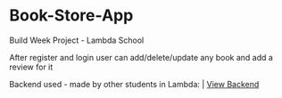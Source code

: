 # Book-Store-App
Build Week Project - Lambda School

After register and login user can add/delete/update any book and add a review for it

Backend used - made by other students in Lambda: | [View Backend](https://github.com/SorinC6/back-end)
